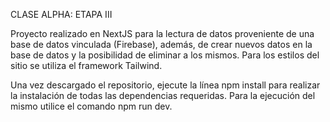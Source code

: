 CLASE ALPHA: ETAPA III

Proyecto realizado en NextJS para la lectura de datos proveniente de una base de datos vinculada (Firebase), además, de crear nuevos datos en la base de datos y la posibilidad de eliminar a los mismos. Para los estilos del sitio se utiliza el framework Tailwind.

Una vez descargado el repositorio, ejecute la línea npm install para realizar la instalación de todas las dependencias requeridas. Para la ejecución del mismo utilice el comando npm run dev.
